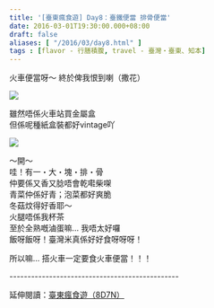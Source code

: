 ```yaml
---
title: '[臺東瘋食遊] Day8：臺鐵便當 排骨便當'
date: 2016-03-01T19:30:00.000+08:00
draft: false
aliases: [ "/2016/03/day8.html" ]
tags : [flavor - 行膳積腹, travel - 臺灣・臺東、知本]
---
```


火車便當呀～ 終於俾我恨到喇（撒花）  

![](/images/taitung8b.jpg)

雖然唔係火車站買金屬盒  
但係呢種紙盒裝都好vintage吖  

![](/images/taitung8b1.jpg)

～開～  
哇！有一・大・塊・排・骨  
仲要係又香又腍唔會乾嚡柴㗎  
青菜仲係好青；泡菜都好爽脆  
冬菇炆得好香耶～  
火腿唔係我杯茶  
至於全熟嘅滷蛋嘛... 我唔太好囉  
飯呀飯呀！臺灣米真係好好食呀呀呀！  
  
所以嘛... 搭火車一定要食火車便當！！！  
  
\-----------------------------------------------  
  
延伸閱讀：[臺東瘋食遊（8D7N）](https://hidie.net/taitung8d7n/)
